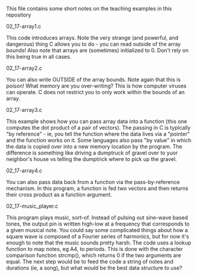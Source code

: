This file contains some short notes on the teaching examples in this repository

02_17-array1.c	

This code introduces arrays.  Note the very strange (and powerful, and dangerous) thing C allows you to do - you can read outside of the array bounds!  Also note that arrays are (sometimes) initialized to 0.  Don't rely on this being true in all cases.

02_17-array2.c	

You can also write OUTSIDE of the array bounds.  Note again that this is poison!  What memory are you over-writing?  This is how computer viruses can operate.  C does not restrict you to only work within the bounds of an array.

02_17-array3.c

This example shows how you can pass array data into a function (this one computes the dot product of a pair of vectors). The passing in C is typically "by reference" - ie, you tell the function where the data lives via a "pointer" and the function works on it.  Some languages also pass "by value" in which the data is copied over into a new memory location by the program.  The difference is something like driving a dumptruck of gravel over to yuor neighbor's house vs telling the dumptrick where to pick up the gravel.  

02_17-array4.c

You can also pass data back from a function via the pass-by-reference mechanism.  In this program, a function is fed two vectors and then returns their cross product as a function argument.

02_17-music_player.c

This program plays music, sort-of.  Instead of pulsing out sine-wave based tones, the output pin is written high-low at a frequency that corresponds to a given musical note.  You could say some complicated things about how a square wave is composed of a Fourier series of harmonics, but for now it's enough to note that the music sounds pretty harsh. 
The code uses a lookup function to map notes, eg A4, to periods.  This is done with the character comparison function strcmp(), which returns 0 if the two arguments are equal.
The next step would be to feed the code a string of notes and durations (ie, a song), but what would be the best data structure to use?  
